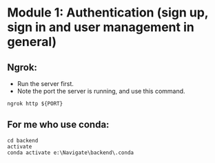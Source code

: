# Module 1: Authentication (sign up, sign in and user management in general)

## Ngrok:
- Run the server first.
- Note the port the server is running, and use this command.
```
ngrok http ${PORT}
```

## For me who use conda:
```
cd backend
activate
conda activate e:\Navigate\backend\.conda
```